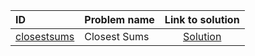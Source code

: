 | ID | Problem name | Link to solution |
|:---|:---|:---:|
| [closestsums](https://open.kattis.com/problems/closestsums) | Closest Sums | [Solution](https://github.com/versenyi98/kattis-solutions/tree/main/solutions/Closest%20Sums)|
